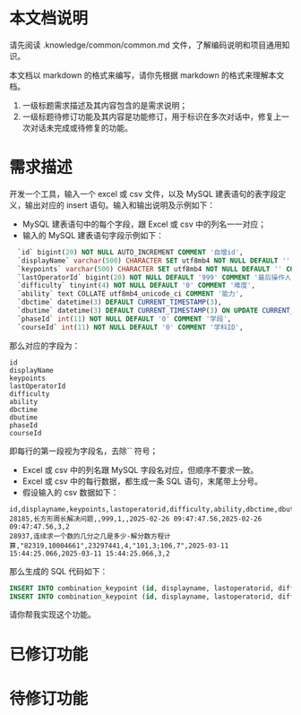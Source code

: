 # 本文档说明

请先阅读 .knowledge/common/common.md 文件，了解编码说明和项目通用知识。

本文档以 markdown 的格式来编写，请你先根据 markdown 的格式来理解本文档。

1. 一级标题需求描述及其内容包含的是需求说明；
2. 一级标题待修订功能及其内容是功能修订，用于标识在多次对话中，修复上一次对话未完成或待修复的功能。

# 需求描述
开发一个工具，输入一个 excel 或 csv 文件，以及 MySQL 建表语句的表字段定义，输出对应的 insert 语句。输入和输出说明及示例如下：
- MySQL 建表语句中的每个字段，跟 Excel 或 csv 中的列名一一对应；
- 输入的 MySQL 建表语句字段示例如下：
```sql
  `id` bigint(20) NOT NULL AUTO_INCREMENT COMMENT '自增id',
  `displayName` varchar(500) CHARACTER SET utf8mb4 NOT NULL DEFAULT '' COMMENT '客户端展示名称',
  `keypoints` varchar(500) CHARACTER SET utf8mb4 NOT NULL DEFAULT '' COMMENT '包含知识点列表合集，多个用逗号分割',
  `lastOperatorId` bigint(20) NOT NULL DEFAULT '999' COMMENT '最后操作人id 999-系统',
  `difficulty` tinyint(4) NOT NULL DEFAULT '0' COMMENT '难度',
  `ability` text COLLATE utf8mb4_unicode_ci COMMENT '能力',
  `dbctime` datetime(3) DEFAULT CURRENT_TIMESTAMP(3),
  `dbutime` datetime(3) DEFAULT CURRENT_TIMESTAMP(3) ON UPDATE CURRENT_TIMESTAMP(3),
  `phaseId` int(11) NOT NULL DEFAULT '0' COMMENT '学段',
  `courseId` int(11) NOT NULL DEFAULT '0' COMMENT '学科ID',
```
那么对应的字段为：
```text
id
displayName
keypoints
lastOperatorId
difficulty
ability
dbctime
dbutime
phaseId
courseId
```
即每行的第一段视为字段名，去除`` 符号；
- Excel 或 csv 中的列名跟 MySQL 字段名对应，但顺序不要求一致。
- Excel 或 csv 中的每行数据，都生成一条 SQL 语句，末尾带上分号。
- 假设输入的 csv 数据如下：
```csv
id,displayname,keypoints,lastoperatorid,difficulty,ability,dbctime,dbutime,phaseid,courseid
28185,长方形周长解决问题,,999,1,,2025-02-26 09:47:47.56,2025-02-26 09:47:47.56,3,2
28937,连续求一个数的几分之几是多少-解分数方程计算,"82319,10004661",23297441,4,"101,3;106,7",2025-03-11 15:44:25.066,2025-03-11 15:44:25.066,3,2
```
那么生成的 SQL 代码如下：
```sql
INSERT INTO combination_keypoint (id, displayname, lastoperatorid, difficulty, ability, dbctime, dbutime, phaseid, courseid) VALUES (28185, '长方形周长解决问题', 999, 1, NULL, '2025-02-26 09:47:47.56', '2025-02-26 09:47:47.56', 3, 2);
INSERT INTO combination_keypoint (id, displayname, lastoperatorid, difficulty, ability, dbctime, dbutime, phaseid, courseid) VALUES (28937, '连续求一个数的几分之几是多少-解分数方程计算', 23297441, 4, '101,3;106,7', '2025-03-11 15:44:25.066', '2025-03-11 15:44:25.066', 3, 2);
```

请你帮我实现这个功能。
# 已修订功能

# 待修订功能


